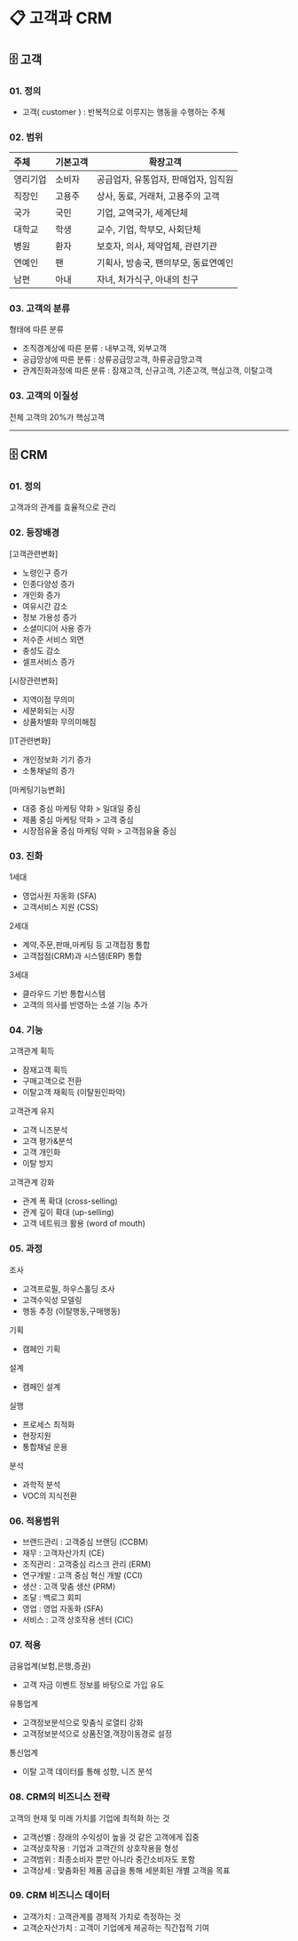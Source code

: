 # :clipboard: 고객과 CRM

## :file_cabinet: 고객
### 01. 정의
- 고객( customer ) : 반복적으로 이루지는 행동을 수행하는 주체

### 02. 범위
|주체|기본고객|확장고객|
|:---|---|---|
|영리기업|소비자|공급업자, 유통업자, 판매업자, 임직원|
|직장인|고용주|상사, 동료, 거래처, 고용주의 고객|
|국가|국민|기업, 교역국가, 세계단체|
|대학교|학생|교수, 기업, 학부모, 사회단체|
|병원|환자|보호자, 의사, 제약업체, 관련기관|
|연예인|팬|기획사, 방송국, 팬의부모, 동료연예인|
|남편|아내|자녀, 처가식구, 아내의 친구|

### 03. 고객의 분류
형태에 따른 분류
- 조직경계상에 따른 분류 : 내부고객, 외부고객
- 공급망상에 따른 분류 : 상류공급망고객, 하류공급망고객
- 관계진화과정에 따른 분류 : 잠재고객, 신규고객, 기존고객, 핵심고객, 이탈고객

### 03. 고객의 이질성
전체 고객의 20%가 핵심고객

---

## :file_cabinet: CRM
### 01. 정의
고객과의 관계를 효율적으로 관리

### 02. 등장배경
[고객관련변화]
- 노령인구 증가
- 인종다양성 증가
- 개인화 증가
- 여유시간 감소
- 정보 가용성 증가
- 소셜미디어 사용 증가
- 저수준 서비스 외면
- 충성도 감소
- 셀프서비스 증가

[시장관련변화]
- 지역이점 무의미
- 세분화되는 시장
- 상품차별화 무의미해짐

[IT관련변화]
- 개인정보화 기기 증가
- 소통채널의 증가

[마케팅기능변화]
- 대중 중심 마케팅 약화 > 일대일 중심
- 제품 중심 마케팅 약화 > 고객 중심
- 시장점유율 중심 마케팅 약화 > 고객점유율 중심

### 03. 진화
1세대
- 영업사원 자동화 (SFA)
- 고객서비스 지원 (CSS)

2세대
- 계약,주문,판매,마케팅 등 고객접점 통합
- 고객접점(CRM)과 시스템(ERP) 통합

3세대
- 클라우드 기반 통합시스템
- 고객의 의사를 반영하는 소셜 기능 추가

### 04. 기능
고객관계 획득
- 잠재고객 획득
- 구매고객으로 전환
- 이탈고객 재획득 (이탈원인파악)

고객관계 유지
- 고객 니즈분석
- 고객 평가&분석
- 고객 개인화
- 이탈 방지

고객관계 강화
- 관계 폭 확대 (cross-selling)
- 관계 깊이 확대 (up-selling)
- 고객 네트워크 활용 (word of mouth)

### 05. 과정
조사
- 고객프로필, 하우스홀딩 조사
- 고객수익성 모델링
- 행동 추정 (이탈행동,구매행동)

기획
- 캠페인 기획

설계
- 캠페인 설계

실행
- 프로세스 최적화
- 현장지원
- 통합채널 운용

분석
- 과학적 분석
- VOC의 지식전환

### 06. 적용범위
- 브랜드관리 : 고객중심 브랜딩 (CCBM)
- 재무 : 고객자산가치 (CE)
- 조직관리 : 고객중심 리스크 관리 (ERM)
- 연구개발 : 고객 중심 혁신 개발 (CCI)
- 생산 : 고객 맞춤 생산 (PRM)
- 조달 : 백로그 회피
- 영업 : 영업 자동화 (SFA)
- 서비스 : 고객 상호작용 센터 (CIC)

### 07. 적용
금융업계(보험,은행,증권)
- 고객 자금 이벤트 정보를 바탕으로 가입 유도

유통업계
- 고객정보분석으로 맞춤식 로열티 강화
- 고객정보분석으로 상품진열,객장이동경로 설정

통신업계
- 이탈 고객 데이터를 통해 성향, 니즈 분석

### 08. CRM의 비즈니스 전략
고객의 현재 및 미래 가치를 기업에 최적화 하는 것
- 고객선별 : 장래의 수익성이 높을 것 같은 고객에게 집중
- 고객상호작용 : 기업과 고객간의 상호작용을 형성
- 고객범위 : 최종소비자 뿐만 아니라 중간소비자도 포함
- 고객상세  : 맞춤화된 제품 공급을 통해 세분회된 개별 고객을 목표

### 09. CRM 비즈니스 데이터
- 고객가치 : 고객관계를 경제적 가치로 측정하는 것
- 고객순자산가치 : 고객이 기업에게 제공하는 직간접적 기여

